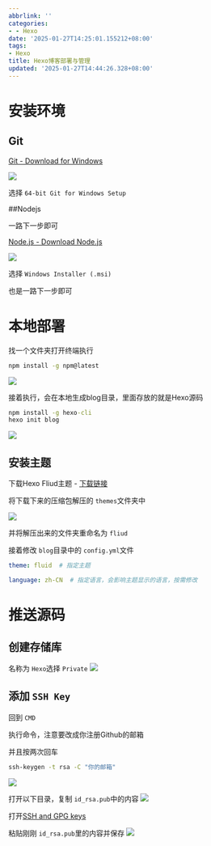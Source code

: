```yaml
---
abbrlink: ''
categories:
- - Hexo
date: '2025-01-27T14:25:01.155212+08:00'
tags:
- Hexo
title: Hexo博客部署与管理
updated: '2025-01-27T14:44:26.328+08:00'
---
```

# 安装环境

## Git

[Git - Download for Windows](https://git-scm.com/downloads/win)

![](https://image.kaoqy.me/25/1/IMG_5311.jpeg)

选择 `64-bit Git for Windows Setup`

##Nodejs

一路下一步即可

[Node.js - Download Node.js](https://nodejs.org/zh-cn/download/)

![](https://image.kaoqy.me/25/1/IMG_5312.jpeg)

选择 `Windows Installer (.msi)`

也是一路下一步即可

# 本地部署

找一个文件夹打开终端执行

```bat
npm install -g npm@latest
```

![](https://image.kaoqy.me/25/1/IMG_5313.jpeg)

接着执行，会在本地生成blog目录，里面存放的就是Hexo源码

```bat
npm install -g hexo-cli
hexo init blog
```

![](https://image.kaoqy.me/25/1/IMG_5314.jpeg)

## 安装主题

下载Hexo Fliud主题 - [下载链接](https://github.com/fluid-dev/hexo-theme-fluid/archive/refs/heads/master.zip)

将下载下来的压缩包解压的 `themes`文件夹中


![](https://image.kaoqy.me/25/1/IMG_5316.jpeg)

并将解压出来的文件夹重命名为 `fliud`

接着修改 `blog`目录中的 `config.yml`文件

```yaml
theme: fluid  # 指定主题

language: zh-CN  # 指定语言，会影响主题显示的语言，按需修改
```

# 推送源码

## 创建存储库

名称为 `Hexo`选择 `Private` ![](https://image.kaoqy.me/25/1/IMG_5318.jpeg)

## 添加 `SSH Key`

回到 `CMD`

执行命令，注意要改成你注册Github的邮箱

并且按两次回车

```bat
ssh-keygen -t rsa -C "你的邮箱"
```

![](https://image.kaoqy.me/25/1/IMG_5319.jpeg)

打开以下目录，复制 `id_rsa.pub`中的内容
![](https://image.kaoqy.me/25/1/IMG_5320.jpeg)

打开[SSH and GPG keys](https://github.com/settings/keys)

粘贴刚刚 `id_rsa.pub`里的内容并保存 ![](https://image.kaoqy.me/25/1/IMG_5321.jpeg)
